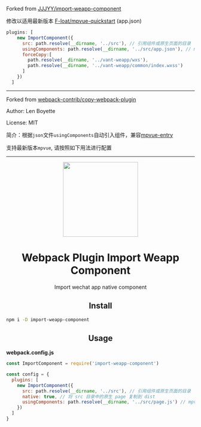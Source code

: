 Forked from [JJJYY/import-weapp-component](https://github.com/JJJYY/import-weapp-component)

修改以适用最新版本 [F-loat/mpvue-quickstart](https://github.com/F-loat/mpvue-quickstart) (app.json)

```js
plugins: [
    new ImportComponent({
      src: path.resolve(__dirname, '../src'), // 引用组件或原生页面的目录
      usingComponents: path.resolve(__dirname, '../src/app.json'), // mpvue-entry 配置路径
      forceCopy:[
		path.resolve(__dirname, '../vant-weapp/wxs'),
		path.resolve(__dirname, '../vant-weapp/common/index.wxss')
      ]
    })
  ]
```



----

Forked from [webpack-contrib/copy-webpack-plugin](https://github.com/webpack-contrib/copy-webpack-plugin)

Author: Len Boyette

License: MIT

简介：根据`json`文件`usingComponents`自动引入组件，兼容[mpvue-entry](https://github.com/F-loat/mpvue-entry)

支持最新版本`mpvue`, 请按照如下用法进行配置

-----------

<div align="center">
  <a href="https://github.com/webpack/webpack">
    <img width="200" height="200"
      src="https://webpack.js.org/assets/icon-square-big.svg">
  </a>
  <h1>Webpack Plugin Import Weapp Component</h1>
  <p>Import wechat app native component</p>
</div>

<h2 align="center">Install</h2>

```bash
npm i -D import-weapp-component
```

<h2 align="center">Usage</h2>

**webpack.config.js**
```js
const ImportComponent = require('import-weapp-component')

const config = {
  plugins: [
    new ImportComponent({
      src: path.resolve(__dirname, '../src'), // 引用组件或原生页面的目录
      native: true, // 将 src 目录中的原生 page 复制到 dist
      usingComponents: path.resolve(__dirname, '../src/page.js') // mpvue-entry 配置路径
    })
  ]
}
```
